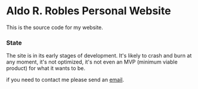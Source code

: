 # Aldo R. Robles Personal Website

This is the source code for my website.

### State

The site is in its early stages of development. It's likely to crash and burn at
any moment, it's not optimized, it's not even an MVP (minimum viable product)
for what it wants to be.

if you need to contact me please send an [email](mailto:robles.contactme@gmail.com).
